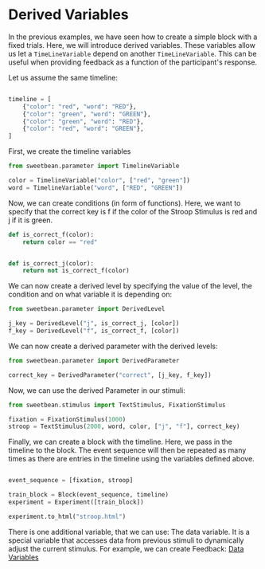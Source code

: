 # Derived Variables

In the previous examples, we have seen how to create a simple block with a fixed trials. Here, we will introduce derived
variables. These variables allow us let a ``TimeLineVariable`` depend on another ``TimeLineVariable``. This can be useful when providing feedback as a function of the participant's response. 

Let us assume the same timeline:

```python

timeline = [
    {"color": "red", "word": "RED"},
    {"color": "green", "word": "GREEN"},
    {"color": "green", "word": "RED"},
    {"color": "red", "word": "GREEN"},
]
```

First, we create the timeline variables

```python
from sweetbean.parameter import TimelineVariable

color = TimelineVariable("color", ["red", "green"])
word = TimelineVariable("word", ["RED", "GREEN"])
```

Now, we can create conditions (in form of functions). Here, we want to specify that the correct key is f if the color of
the Stroop Stimulus is red and j if it is green.

```python
def is_correct_f(color):
    return color == "red"


def is_correct_j(color):
    return not is_correct_f(color)
```

We can now create a derived level by specifying the value of the level, the condition and on what variable it is
depending on:

```python
from sweetbean.parameter import DerivedLevel

j_key = DerivedLevel("j", is_correct_j, [color])
f_key = DerivedLevel("f", is_correct_f, [color])
```

We can now create a derived parameter with the derived levels:

```python
from sweetbean.parameter import DerivedParameter

correct_key = DerivedParameter("correct", [j_key, f_key])
```

Now, we can use the derived Parameter in our stimuli:

```python
from sweetbean.stimulus import TextStimulus, FixationStimulus

fixation = FixationStimulus(1000)
stroop = TextStimulus(2000, word, color, ["j", "f"], correct_key)
```

Finally, we can create a block with the timeline. Here, we pass in the timeline to the block. The event sequence will
then be repeated as many times as there are entries in the timeline using the variables defined above.

```python

event_sequence = [fixation, stroop]

train_block = Block(event_sequence, timeline)
experiment = Experiment([train_block])

experiment.to_html("stroop.html")
```

There is one additional variable, that we can use: The data variable. It is a special variable that accesses data from previous stimuli to dynamically adjust the current stimulus. For example, we can create Feedback:
[Data Variables](data_variables.md)
